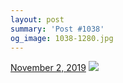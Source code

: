 ```yaml
---
layout: post
summary: 'Post #1038'
og_image: 1038-1280.jpg
---
```


<p>
  <time>
    <a href="/1038">November 2, 2019</a>
  </time>
  <a href="/1038">
    <img src="{{ site.assets_url }}/1038-640.jpg" srcset="{{ site.assets_url }}/1038-320.jpg 320w, {{ site.assets_url }}/1038-640.jpg 640w, {{ site.assets_url }}/1038-960.jpg 960w, {{ site.assets_url }}/1038-1280.jpg 1280w" sizes="(min-width: 700px) 50vw, calc(100vw - 2rem)" />
  </a>
</p>
